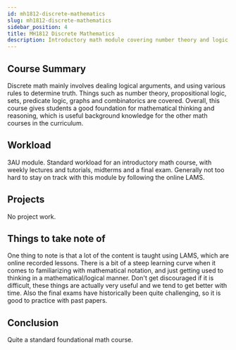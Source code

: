 ```yaml
---
id: mh1812-discrete-mathematics
slug: mh1812-discrete-mathematics
sidebar_position: 4
title: MH1812 Discrete Mathematics
description: Introductory math module covering number theory and logic.
---
```


## Course Summary

Discrete math mainly involves dealing logical arguments, and using various rules to determine truth. Things such as number theory, propositional logic, sets, predicate logic, graphs and combinatorics are covered. Overall, this course gives students a good foundation for mathematical thinking and reasoning, which is useful background knowledge for the other math courses in the curriculum.

## Workload

3AU module. Standard workload for an introductory math course, with weekly lectures and tutorials, midterms and a final exam. Generally not too hard to stay on track with this module by following the online LAMS.

## Projects

No project work.

## Things to take note of

One thing to note is that a lot of the content is taught using LAMS, which are online recorded lessons. There is a bit of a steep learning curve when it comes to familiarizing with mathematical notation, and just getting used to thinking in a mathematical/logical manner. Don't get discouraged if it is difficult, these things are actually very useful and we tend to get better with time. Also the final exams have historically been quite challenging, so it is good to practice with past papers.

## Conclusion

Quite a standard foundational math course.
